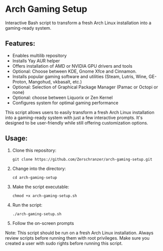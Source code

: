 # Arch Gaming Setup

Interactive Bash script to transform a fresh Arch Linux installation into a gaming-ready system.

## Features:

- Enables multilib repository
- Installs Yay AUR helper
- Offers installation of AMD or NVIDIA GPU drivers and tools
- Optional: Choose between KDE, Gnome Xfce and Cinnamon.
- Installs popular gaming software and utilities (Steam, Lutris, Wine, GE-Proton, Mangohud, vkbasalt, etc.)
- Optional: Selection of Graphical Package Manager (Pamac or Octopi or none)
- Optional: choose between Liquorix or Zen Kernel
- Configures system for optimal gaming performance

This script allows users to easily transform a fresh Arch Linux installation into a gaming-ready system with just a few interactive prompts. It's designed to be user-friendly while still offering customization options.

## Usage:

1. Clone this repository:

   ```
   git clone https://github.com/Zerschranzer/arch-gaming-setup.git
   ```

2. Change into the directory:

   ```
   cd arch-gaming-setup
   ```

3. Make the script executable:

   ```
   chmod +x arch-gaming-setup.sh
   ```

4. Run the script:

   ```
   ./arch-gaming-setup.sh
   ```

5. Follow the on-screen prompts

Note: This script should be run on a fresh Arch Linux installation. Always review scripts before running them with root privileges. Make sure you created a user with sudo rights before running this script.
